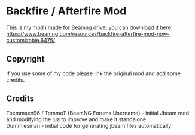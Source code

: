 # Backfire / Afterfire Mod
This is my mod i made for Beamng.drive, you can download it here:  
https://www.beamng.com/resources/backfire-afterfire-mod-now-customizable.6475/  

## Copyright
If you use some of my code please link the original mod and add some credits.

## Credits
Toemmsen96 / TommoT (BeamNG Forums Username) - initial Jbeam mod and modifying the lua to improve and make it standalone  
Dummiesman - initial code for generating jbeam files automatically  
